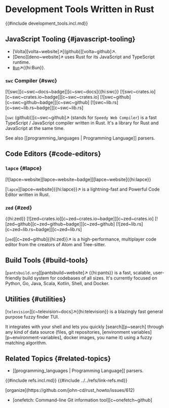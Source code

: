 # Development Tools Written in Rust

{{#include development_tools.incl.md}}

## JavaScript Tooling {#javascript-tooling}

- [Volta][volta~website]↗[(github)][volta~github]↗.
- [Deno][deno~website]↗ uses Rust for its JavaScript and TypeScript runtime.
- [`Bun`](https://bun.sh)↗{{hi:Bun}}.

### `swc` Compiler {#swc}

[![swc][c~swc~docs~badge]][c~swc~docs]{{hi:swc}}
[![swc~crates.io][c~swc~crates.io~badge]][c~swc~crates.io]
[![swc~github][c~swc~github~badge]][c~swc~github]
[![swc~lib.rs][c~swc~lib.rs~badge]][c~swc~lib.rs]

[`swc` (github)][c~swc~github]↗ (stands for `Speedy Web Compiler`) is a fast TypeScript / JavaScript compiler written in Rust. It's a library for Rust and JavaScript at the same time.

See also [[programming_languages | Programming Language]] parsers.

## Code Editors {#code-editors}

### `lapce` {#lapce}

[![lapce~website][lapce~website~badge]][lapce~website]{{hi:lapce}}

[`lapce`][lapce~website]{{hi:lapce}}↗ is a lightning-fast and Powerful Code Editor written in Rust.

### `zed` {#zed}

{{hi:zed}}
[![zed~crates.io][c~zed~crates.io~badge]][c~zed~crates.io]
[![zed~github][c~zed~github~badge]][c~zed~github]
[![zed~lib.rs][c~zed~lib.rs~badge]][c~zed~lib.rs]

[`zed`][c~zed~github]{{hi:zed}}↗ is a high-performance, multiplayer code editor from the creators of Atom and Tree-sitter.

## Build Tools {#build-tools}

[`pantsbuild.org`][pantsbuild~website]↗ {{hi:pants}} is a fast, scalable, user-friendly build system for codebases of all sizes. It's currently focused on Python, Go, Java, Scala, Kotlin, Shell, and Docker.

## Utilities {#utilities}

[`television`][c~television~docs]↗{{hi:television}} is a blazingly fast general purpose fuzzy finder TUI.

It integrates with your shell and lets you quickly [search][p~search] through any kind of data source (files, git repositories, [environment variables][p~environment-variables], docker images, you name it) using a fuzzy matching algorithm.

## Related Topics {#related-topics}

- [[programming_languages | Programming Language]] parsers.

{{#include refs.incl.md}}
{{#include ../../refs/link-refs.md}}

<div class="hidden">
[organize](https://github.com/john-cd/rust_howto/issues/612)

- [onefetch: Command-line Git information tool][c~onefetch~github]

</div>
